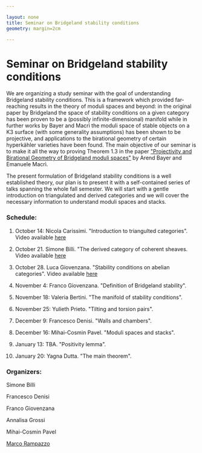 ```yaml
---

layout: none
title: Seminar on Bridgeland stability conditions
geometry: margin=2cm

---
```


# Seminar on Bridgeland stability conditions

We are organizing a study seminar with the goal of understanding Bridgeland stability conditions. This is a framework which provided far-reaching results in the theory of moduli spaces and beyond: in the original paper by Bridgeland the space of stability conditions on a given category has been proven to be a (possibly infinite-dimensional) manifold while in further works by Bayer and Macrì the moduli space of stable objects on a K3 surface (with some generality assumptions) has been shown to be projective, and applications to the birational geometry of certain hyperkähler varieties have been found. The main objective of our seminar is to make it all the way to proving Theorem 1.3 in the paper ["Projectivity and Birational Geometry of Bridgeland moduli spaces"](https://arxiv.org/abs/1203.4613) by Arend Bayer and Emanuele Macrì.

The present formulation of Bridgeland stability conditions is a well established theory, our plan is to present it with a self-contained series of talks spanning the whole fall semester. We will start with a gentle introduction on triangulated and derived categories and we will cover the necessary information to understand moduli spaces and stacks.


### Schedule:

1. October 14: Nicola Carissimi. "Introduction to triangulted categories". Video available [here]()

2. October 21. Simone Billi. "The derived category of coherent sheaves. Video available [here]()

3. October 28. Luca Giovenzana. "Stability conditions on abelian categories". Video available [here]()

4. November 4: Franco Giovenzana. "Definition of Bridgeland stability". 

5. November 18: Valeria Bertini. "The manifold of stability conditions". 

6. November 25: Yulieth Prieto. "Tilting and torsion pairs".

7. December 9: Francesco Denisi. "Walls and chambers".

8. December 16: Mihai-Cosmin Pavel. "Moduli spaces and stacks".

9. January 13: TBA. "Positivity lemma".

10. January 20: Yagna Dutta. "The main theorem".


### Organizers:

Simone Billi

Francesco Denisi

Franco Giovenzana

Annalisa Grossi

Mihai-Cosmin Pavel

[Marco Rampazzo](https://marcorampazzo.github.io)
